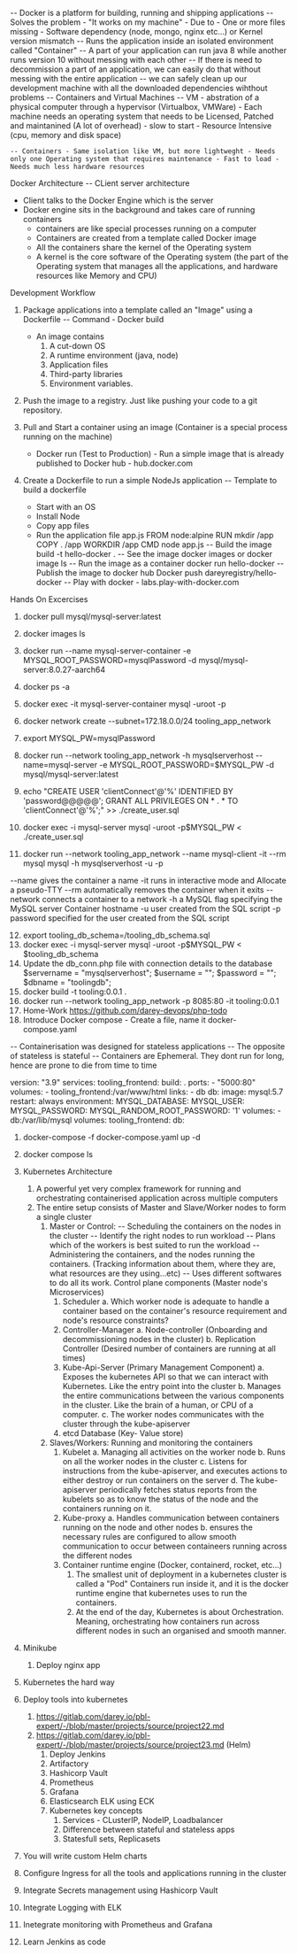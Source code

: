 -- Docker is a platform for building, running and shipping applications 
-- Solves the problem - "It works on my machine" - Due to - One or more files missing - Software dependency (node, mongo, nginx etc...) or Kernel version mismatch 
-- Runs the application inside an isolated environment called "Container" 
-- A part of your application can run java 8 while another runs version 10 without messing with each other 
-- If there is need to decommission a part of an application, we can easily do that without messing with the entire application 
-- we can safely clean up our development machine with all the downloaded dependencies wihthout problems 
-- Containers and Virtual Machines 
    -- VM - abstration of a physical computer through a hypervisor (Virtualbox, VMWare) - Each machine needs an operating system that needs to be Licensed, Patched and maintanined (A lot of overhead) - slow to start - Resource Intensive (cpu, memory and disk space) 
    
    -- Containers - Same isolation like VM, but more lightweght - Needs only one Operating system that requires maintenance - Fast to load - Needs much less hardware resources 

Docker Architecture -- CLient server architecture 
  - Client talks to the Docker Engine which is the server 
  - Docker engine sits in the background and takes care of running containers 
    - containers are like special processes running on a computer 
    - Containers are created from a template called Docker image 
    - All the containers share the kernel of the Operating system 
    - A kernel is the core software of the Operating system (the part of the Operating system that manages all the applications, and hardware resources like Memory and CPU)
  
Development Workflow 

1. Package applications into a template called an "Image" using a Dockerfile 
   -- Command - Docker build 
   - An image contains 
     1. A cut-down OS 
     2. A runtime environment (java, node) 
     3. Application files 
     4. Third-party libraries 
     5. Environment variables. 
   
2. Push the image to a registry. Just like pushing your code to a git repository.
3. Pull and Start a container using an image (Container is a special process running on the machine) 
   - Docker run (Test to Production) - Run a simple image that is already published to Docker hub - hub.docker.com 
4.  Create a Dockerfile to run a simple NodeJs application 
   -- Template to build a dockerfile 
       - Start with an OS 
       - Install Node 
       - Copy app files 
       - Run the application file app.js 
            FROM node:alpine 
            RUN mkdir /app
            COPY . /app 
            WORKDIR /app 
            CMD node app.js
  -- Build the image 
      build -t hello-docker .
  -- See the image 
    docker images or docker image ls 
  -- Run the image as a container 
    docker run hello-docker
  -- Publish the image to docker hub 
    Docker push dareyregistry/hello-docker
  -- Play with docker - labs.play-with-docker.com

Hands On Excercises

1. docker pull mysql/mysql-server:latest
2. docker images ls
3. docker run --name mysql-server-container -e MYSQL_ROOT_PASSWORD=mysqlPassword -d mysql/mysql-server:8.0.27-aarch64
4. docker ps -a
5. docker exec -it mysql-server-container mysql -uroot -p
6. docker network create --subnet=172.18.0.0/24 tooling_app_network 
7. export MYSQL_PW=mysqlPassword

8.  docker run --network tooling_app_network -h mysqlserverhost --name=mysql-server -e MYSQL_ROOT_PASSWORD=$MYSQL_PW  -d mysql/mysql-server:latest 


9.  echo "CREATE USER 'clientConnect'@'%' IDENTIFIED BY 'password@@@@@';
    GRANT ALL PRIVILEGES ON * . * TO 'clientConnect'@'%';" >> ./create_user.sql


10. docker exec -i mysql-server mysql -uroot -p$MYSQL_PW < ./create_user.sql


11. docker run --network tooling_app_network --name mysql-client -it --rm mysql mysql -h mysqlserverhost -u <user-created-from-the-SQL-script> -p

--name gives the container a name
-it runs in interactive mode and Allocate a pseudo-TTY
--rm automatically removes the container when it exits
--network connects a container to a network
-h a MySQL flag specifying the MySQL server Container hostname
-u user created from the SQL script
-p password specified for the user created from the SQL script


12. export tooling_db_schema=<path-to-tooling-schema-tile>/tooling_db_schema.sql
13. docker exec -i mysql-server mysql -uroot -p$MYSQL_PW < $tooling_db_schema
14. Update the db_conn.php file with connection details to the database
$servername = "mysqlserverhost";
$username = "<user>";
$password = "<client-secret-password>";
$dbname = "toolingdb";
15. docker build -t tooling:0.0.1 .
16. docker run --network tooling_app_network -p 8085:80 -it tooling:0.0.1
17. Home-Work https://github.com/darey-devops/php-todo
18. Introduce Docker compose - Create a file, name it docker-compose.yaml

-- Containerisation was designed for stateless applications 
-- The opposite of stateless is stateful
-- Containers are Ephemeral. They dont run for long, hence are prone to die from time to time

version: "3.9"
services:
  tooling_frontend:
    build: .
    ports:
      - "5000:80"
    volumes:
      - tooling_frontend:/var/www/html
    links:
      - db
  db:
    image: mysql:5.7
    restart: always
    environment:
      MYSQL_DATABASE: <The database name required by Tooling app >
      MYSQL_USER: <The user required by Tooling app >
      MYSQL_PASSWORD: <The password required by Tooling app >
      MYSQL_RANDOM_ROOT_PASSWORD: '1'
    volumes:
      - db:/var/lib/mysql
volumes:
  tooling_frontend:
  db:


1.  docker-compose -f docker-compose.yaml  up -d 
2.  docker compose ls
3.  Kubernetes Architecture
    1.  A powerful yet very complex framework for running and orchestrating containerised application across multiple computers
    2.  The entire setup consists of Master and Slave/Worker nodes to form a single cluster
        1.  Master or Control: 
          -- Scheduling the containers on the nodes in the cluster -- Identify the right nodes to run workload
          -- Plans which of the workers is best suited to run the workload
          -- Administering the containers, and the nodes running the containers. (Tracking information about them, where they are, what resources are they using...etc)
          -- Uses different softwares to do all its work. Control plane components (Master node's Microservices)
            1.  Scheduler
                a.  Which worker node is adequate to handle a container based on the container's resource requirement and node's resource constraints?
            2.  Controller-Manager
                a.  Node-controller (Onboarding and decommissioning nodes in the cluster)
                b.  Replication Controller (Desired number of containers are running at all times)
            3.  Kube-Api-Server (Primary Management Component)
                a.  Exposes the kubernetes API so that we can interact with Kubernetes. Like the entry point into the cluster
                b.  Manages the entire communications between the various components in the cluster. Like the brain of a human, or CPU of a computer.
                c.  The worker nodes communicates with the cluster through the kube-apiserver
            4.  etcd Database (Key- Value store)
        2. Slaves/Workers: Running and monitoring the containers
           1. Kubelet
              a. Managing all activities on the worker node
              b. Runs on all the worker nodes in the cluster
              c. Listens for instructions from the kube-apiserver, and executes actions to either destroy or run containers on the server
              d. The kube-apiserver periodically fetches status reports from the kubelets so as to know the status of the node and the containers running on it.
           2. Kube-proxy
              a. Handles communication between containers running on the node and other nodes
              b. ensures the necessary rules are configured to allow smooth communication to occur between containeers running across the different nodes
           3. Container runtime engine (Docker, containerd, rocket, etc...)
              1. The smallest unit of deployment in a kubernetes cluster is called a "Pod" Containers run inside it, and it is the docker runtime engine that kubernetes uses to run the containers. 
              2. At the end of the day, Kubernetes is about Orchestration. Meaning, orchestrating how containers run across different nodes in such an organised and smooth manner.
            


4.  Minikube
    1.  Deploy nginx app
5.  Kubernetes the hard way
6.  Deploy tools into kubernetes 
    1.  https://gitlab.com/darey.io/pbl-expert/-/blob/master/projects/source/project22.md
    2.  https://gitlab.com/darey.io/pbl-expert/-/blob/master/projects/source/project23.md (Helm)
        1.  Deploy Jenkins 
        2.  Artifactory
        3.  Hashicorp Vault
        4.  Prometheus
        5.  Grafana
        6.  Elasticsearch ELK using ECK
        7.  Kubernetes key concepts
            1.  Services - CLusterIP, NodeIP, Loadbalancer
            2.  Difference between stateful and stateless apps
            3.  Statesfull sets, Replicasets

7.   You will write custom Helm charts
8.   Configure Ingress for all the tools and applications running in the cluster
9.   Integrate Secrets management using Hashicorp Vault
10.  Integrate Logging with ELK
11.  Inetegrate monitoring with Prometheus and Grafana
12.  Learn Jenkins as code





